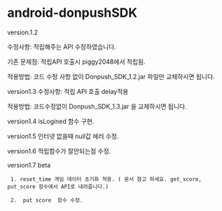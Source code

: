 # android-donpushSDK

version.1.2

수정사항: 적립해주는 API 수정하였습니다.

기존 문제점: 적립API 호출시 piggy2048에서 적립됨.

적용방법: 코드 수정 사항 없이 Donpush_SDK_1.2.jar 파일만 교체하시면 됩니다.

version1.3 수정사항: 적립 API 호출 delay적용

적용방법: 코드수정없이 Donpush_SDK_1.3.jar 을 교체하시면 됩니다.

version1.4 isLogined 함수 구현.

version1.5 인터넷 없을때 null값 에러 수정.

version1.6 적립함수가 잘안되는점 수정.

version1.7 beta   

     1. reset_time 게임 데이터 초기화 적용. ( 문서 참고 하세요. get_score, put_score 함수에서 API로 내려줍니다.)
    
     2.  put score  함수 수정. 
